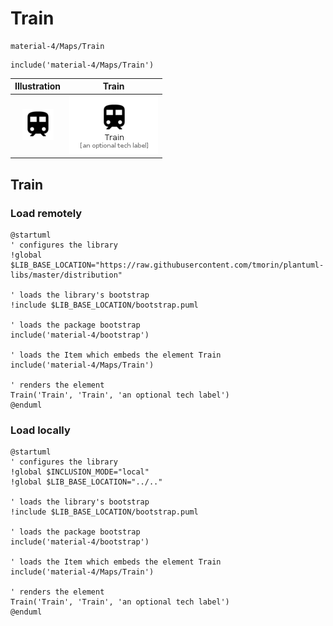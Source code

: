 # Train


```text
material-4/Maps/Train
```

```text
include('material-4/Maps/Train')
```



| Illustration | Train |
| :---: | :---: |
| ![illustration for Illustration](../../material-4/Maps/Train.png) | ![illustration for Train](../../material-4/Maps/Train.Local.png) |




## Train

### Load remotely
```plantuml
@startuml
' configures the library
!global $LIB_BASE_LOCATION="https://raw.githubusercontent.com/tmorin/plantuml-libs/master/distribution"

' loads the library's bootstrap
!include $LIB_BASE_LOCATION/bootstrap.puml

' loads the package bootstrap
include('material-4/bootstrap')

' loads the Item which embeds the element Train
include('material-4/Maps/Train')

' renders the element
Train('Train', 'Train', 'an optional tech label')
@enduml
```

### Load locally
```plantuml
@startuml
' configures the library
!global $INCLUSION_MODE="local"
!global $LIB_BASE_LOCATION="../.."

' loads the library's bootstrap
!include $LIB_BASE_LOCATION/bootstrap.puml

' loads the package bootstrap
include('material-4/bootstrap')

' loads the Item which embeds the element Train
include('material-4/Maps/Train')

' renders the element
Train('Train', 'Train', 'an optional tech label')
@enduml
```

